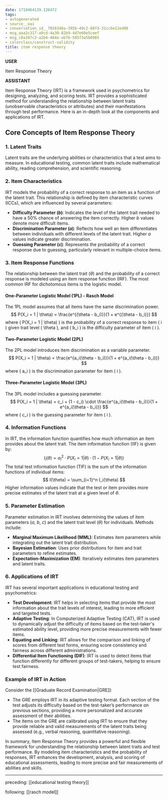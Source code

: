```yaml
---
date: 1718464139.126472
tags:
- autogenerated
- source__oai
- conversation_id__7010348a-395b-49c2-88fd-31ccbe12ed86
- msg_aaa2c317-a9cd-4a30-82b9-4d7e60e5ceef
- msg_c0a347c3-a2b4-404e-ab76-585f3a5b0985
- colorclass/construct-validity
title: item response theory
---
```


**USER**

Item Response Theory


**ASSISTANT**

Item Response Theory (IRT) is a framework used in psychometrics for designing, analyzing, and scoring tests. IRT provides a sophisticated method for understanding the relationship between latent traits (unobservable characteristics or attributes) and their manifestations through test performance. Here is an in-depth look at the components and applications of IRT.

## Core Concepts of Item Response Theory

### 1. **Latent Traits**

Latent traits are the underlying abilities or characteristics that a test aims to measure. In educational testing, common latent traits include mathematical ability, reading comprehension, and scientific reasoning.

### 2. **Item Characteristics**

IRT models the probability of a correct response to an item as a function of the latent trait. This relationship is defined by item characteristic curves (ICCs), which are influenced by several parameters:

- **Difficulty Parameter ($b$)**: Indicates the level of the latent trait needed to have a 50% chance of answering the item correctly. Higher $b$ values denote more difficult items.
- **Discrimination Parameter ($a$)**: Reflects how well an item differentiates between individuals with different levels of the latent trait. Higher $a$ values indicate greater discrimination.
- **Guessing Parameter ($c$)**: Represents the probability of a correct response due to guessing, particularly relevant in multiple-choice items. 

### 3. **Item Response Functions**

The relationship between the latent trait ($\theta$) and the probability of a correct response is modeled using an item response function (IRF). The most common IRF for dichotomous items is the logistic model.

#### One-Parameter Logistic Model (1PL) - Rasch Model
The 1PL model assumes that all items have the same discrimination power.
$$
P(X_i = 1 | \theta) = \frac{e^{(\theta - b_i)}}{1 + e^{(\theta - b_i)}}
$$
where \( P(X_i = 1 | \theta) \) is the probability of a correct response to item \( i \) given trait level \( \theta \), and \( b_i \) is the difficulty parameter of item \( i \).

#### Two-Parameter Logistic Model (2PL)
The 2PL model introduces item discrimination as a variable parameter.
$$
P(X_i = 1 | \theta) = \frac{e^{a_i(\theta - b_i)}}{1 + e^{a_i(\theta - b_i)}}
$$
where \( a_i \) is the discrimination parameter for item \( i \).

#### Three-Parameter Logistic Model (3PL)
The 3PL model includes a guessing parameter.
$$
P(X_i = 1 | \theta) = c_i + (1 - c_i) \cdot \frac{e^{a_i(\theta - b_i)}}{1 + e^{a_i(\theta - b_i)}}
$$
where \( c_i \) is the guessing parameter for item \( i \).

### 4. **Information Functions**

In IRT, the information function quantifies how much information an item provides about the latent trait. The item information function (IIF) is given by:
$$
I_i(\theta) = a_i^2 \cdot P(X_i = 1 | \theta) \cdot (1 - P(X_i = 1 | \theta))
$$
The total test information function (TIF) is the sum of the information functions of individual items:
$$
I(\theta) = \sum_{i=1}^n I_i(\theta)
$$
Higher information values indicate that the test or item provides more precise estimates of the latent trait at a given level of $\theta$.

### 5. **Parameter Estimation**

Parameter estimation in IRT involves determining the values of item parameters ($a$, $b$, $c$) and the latent trait level ($\theta$) for individuals. Methods include:

- **Marginal Maximum Likelihood (MML)**: Estimates item parameters while integrating out the latent trait distribution.
- **Bayesian Estimation**: Uses prior distributions for item and trait parameters to refine estimates.
- **Expectation-Maximization (EM)**: Iteratively estimates item parameters and latent traits.

### 6. **Applications of IRT**

IRT has several important applications in educational testing and psychometrics:

- **Test Development**: IRT helps in selecting items that provide the most information about the trait levels of interest, leading to more efficient and targeted tests.
- **Adaptive Testing**: In Computerized Adaptive Testing (CAT), IRT is used to dynamically adjust the difficulty of items based on the test-taker's estimated ability level, providing more precise measurements with fewer items.
- **Equating and Linking**: IRT allows for the comparison and linking of scores from different test forms, ensuring score consistency and fairness across different administrations.
- **Differential Item Functioning (DIF)**: IRT is used to detect items that function differently for different groups of test-takers, helping to ensure test fairness.

### Example of IRT in Action

Consider the [[Graduate Record Examination|GRE]]:

- The GRE employs IRT in its adaptive testing format. Each section of the test adjusts its difficulty based on the test-taker’s performance on previous sections, providing a more personalized and accurate assessment of their abilities.
- The items on the GRE are calibrated using IRT to ensure that they provide reliable and valid measurements of the latent traits being assessed (e.g., verbal reasoning, quantitative reasoning).

In summary, Item Response Theory provides a powerful and flexible framework for understanding the relationship between latent traits and test performance. By modeling item characteristics and the probability of responses, IRT enhances the development, analysis, and scoring of educational assessments, leading to more precise and fair measurements of abilities and skills.


---

preceding: [[educational testing theory]]  


following: [[rasch model]]